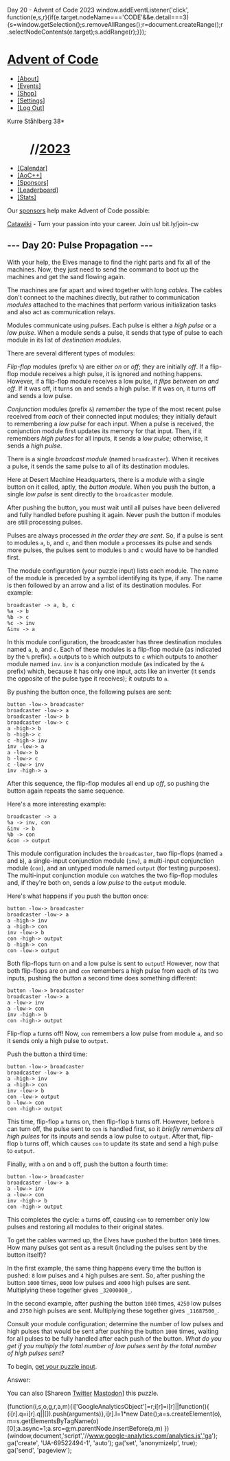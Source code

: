  Day 20 - Advent of Code 2023    window.addEventListener('click', function(e,s,r){if(e.target.nodeName==='CODE'&&e.detail===3){s=window.getSelection();s.removeAllRanges();r=document.createRange();r.selectNodeContents(e.target);s.addRange(r);}});

[Advent of Code](/)
===================

*   [\[About\]](/2023/about)
*   [\[Events\]](/2023/events)
*   [\[Shop\]](https://teespring.com/stores/advent-of-code)
*   [\[Settings\]](/2023/settings)
*   [\[Log Out\]](/2023/auth/logout)

Kurre Ståhlberg 38\*

        //[2023](/2023)
=======================

*   [\[Calendar\]](/2023)
*   [\[AoC++\]](/2023/support)
*   [\[Sponsors\]](/2023/sponsors)
*   [\[Leaderboard\]](/2023/leaderboard)
*   [\[Stats\]](/2023/stats)

Our [sponsors](/2023/sponsors) help make Advent of Code possible:

[Catawiki](https://www.catawiki.com/en/p/917-catawiki-advent-of-code-2023-raffle) - Turn your passion into your career. Join us! bit.ly/join-cw

\--- Day 20: Pulse Propagation ---
----------------------------------

With your help, the Elves manage to find the right parts and fix all of the machines. Now, they just need to send the command to boot up the machines and get the sand flowing again.

The machines are far apart and wired together with long _cables_. The cables don't connect to the machines directly, but rather to communication _modules_ attached to the machines that perform various initialization tasks and also act as communication relays.

Modules communicate using _pulses_. Each pulse is either a _high pulse_ or a _low pulse_. When a module sends a pulse, it sends that type of pulse to each module in its list of _destination modules_.

There are several different types of modules:

_Flip-flop_ modules (prefix `%`) are either _on_ or _off_; they are initially _off_. If a flip-flop module receives a high pulse, it is ignored and nothing happens. However, if a flip-flop module receives a low pulse, it _flips between on and off_. If it was off, it turns on and sends a high pulse. If it was on, it turns off and sends a low pulse.

_Conjunction_ modules (prefix `&`) _remember_ the type of the most recent pulse received from _each_ of their connected input modules; they initially default to remembering a _low pulse_ for each input. When a pulse is received, the conjunction module first updates its memory for that input. Then, if it remembers _high pulses_ for all inputs, it sends a _low pulse_; otherwise, it sends a _high pulse_.

There is a single _broadcast module_ (named `broadcaster`). When it receives a pulse, it sends the same pulse to all of its destination modules.

Here at Desert Machine Headquarters, there is a module with a single button on it called, aptly, the _button module_. When you push the button, a single _low pulse_ is sent directly to the `broadcaster` module.

After pushing the button, you must wait until all pulses have been delivered and fully handled before pushing it again. Never push the button if modules are still processing pulses.

Pulses are always processed _in the order they are sent_. So, if a pulse is sent to modules `a`, `b`, and `c`, and then module `a` processes its pulse and sends more pulses, the pulses sent to modules `b` and `c` would have to be handled first.

The module configuration (your puzzle input) lists each module. The name of the module is preceded by a symbol identifying its type, if any. The name is then followed by an arrow and a list of its destination modules. For example:

    broadcaster -> a, b, c
    %a -> b
    %b -> c
    %c -> inv
    &inv -> a
    

In this module configuration, the broadcaster has three destination modules named `a`, `b`, and `c`. Each of these modules is a flip-flop module (as indicated by the `%` prefix). `a` outputs to `b` which outputs to `c` which outputs to another module named `inv`. `inv` is a conjunction module (as indicated by the `&` prefix) which, because it has only one input, acts like an inverter (it sends the opposite of the pulse type it receives); it outputs to `a`.

By pushing the button once, the following pulses are sent:

    button -low-> broadcaster
    broadcaster -low-> a
    broadcaster -low-> b
    broadcaster -low-> c
    a -high-> b
    b -high-> c
    c -high-> inv
    inv -low-> a
    a -low-> b
    b -low-> c
    c -low-> inv
    inv -high-> a
    

After this sequence, the flip-flop modules all end up _off_, so pushing the button again repeats the same sequence.

Here's a more interesting example:

    broadcaster -> a
    %a -> inv, con
    &inv -> b
    %b -> con
    &con -> output
    

This module configuration includes the `broadcaster`, two flip-flops (named `a` and `b`), a single-input conjunction module (`inv`), a multi-input conjunction module (`con`), and an untyped module named `output` (for testing purposes). The multi-input conjunction module `con` watches the two flip-flop modules and, if they're both on, sends a _low pulse_ to the `output` module.

Here's what happens if you push the button once:

    button -low-> broadcaster
    broadcaster -low-> a
    a -high-> inv
    a -high-> con
    inv -low-> b
    con -high-> output
    b -high-> con
    con -low-> output
    

Both flip-flops turn on and a low pulse is sent to `output`! However, now that both flip-flops are on and `con` remembers a high pulse from each of its two inputs, pushing the button a second time does something different:

    button -low-> broadcaster
    broadcaster -low-> a
    a -low-> inv
    a -low-> con
    inv -high-> b
    con -high-> output
    

Flip-flop `a` turns off! Now, `con` remembers a low pulse from module `a`, and so it sends only a high pulse to `output`.

Push the button a third time:

    button -low-> broadcaster
    broadcaster -low-> a
    a -high-> inv
    a -high-> con
    inv -low-> b
    con -low-> output
    b -low-> con
    con -high-> output
    

This time, flip-flop `a` turns on, then flip-flop `b` turns off. However, before `b` can turn off, the pulse sent to `con` is handled first, so it _briefly remembers all high pulses_ for its inputs and sends a low pulse to `output`. After that, flip-flop `b` turns off, which causes `con` to update its state and send a high pulse to `output`.

Finally, with `a` on and `b` off, push the button a fourth time:

    button -low-> broadcaster
    broadcaster -low-> a
    a -low-> inv
    a -low-> con
    inv -high-> b
    con -high-> output
    

This completes the cycle: `a` turns off, causing `con` to remember only low pulses and restoring all modules to their original states.

To get the cables warmed up, the Elves have pushed the button `1000` times. How many pulses got sent as a result (including the pulses sent by the button itself)?

In the first example, the same thing happens every time the button is pushed: `8` low pulses and `4` high pulses are sent. So, after pushing the button `1000` times, `8000` low pulses and `4000` high pulses are sent. Multiplying these together gives `_32000000_`.

In the second example, after pushing the button `1000` times, `4250` low pulses and `2750` high pulses are sent. Multiplying these together gives `_11687500_`.

Consult your module configuration; determine the number of low pulses and high pulses that would be sent after pushing the button `1000` times, waiting for all pulses to be fully handled after each push of the button. _What do you get if you multiply the total number of low pulses sent by the total number of high pulses sent?_

To begin, [get your puzzle input](20/input).

Answer:  

You can also \[Shareon [Twitter](https://twitter.com/intent/tweet?text=%22Pulse+Propagation%22+%2D+Day+20+%2D+Advent+of+Code+2023&url=https%3A%2F%2Fadventofcode%2Ecom%2F2023%2Fday%2F20&related=ericwastl&hashtags=AdventOfCode) [Mastodon](javascript:void(0);)\] this puzzle.

(function(i,s,o,g,r,a,m){i\['GoogleAnalyticsObject'\]=r;i\[r\]=i\[r\]||function(){ (i\[r\].q=i\[r\].q||\[\]).push(arguments)},i\[r\].l=1\*new Date();a=s.createElement(o), m=s.getElementsByTagName(o)\[0\];a.async=1;a.src=g;m.parentNode.insertBefore(a,m) })(window,document,'script','//www.google-analytics.com/analytics.js','ga'); ga('create', 'UA-69522494-1', 'auto'); ga('set', 'anonymizeIp', true); ga('send', 'pageview');